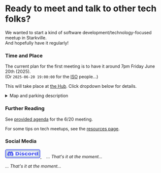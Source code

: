 # Ready to meet and talk to other tech folks?

We wanted to start a kind of software development/technology-focused meetup in Starkville.  
And hopefully have it regularly!

### Time and Place
The current plan for the first meeting is to have it around 7pm Friday June 20th (2025).  
(Or `2025-06-20 19:00:00` for the [ISO](https://en.wikipedia.org/wiki/ISO_8601) people...)

This will take place at [the Hub](https://coworkmsu.com/).  Click dropdown below for details.

<details>
<summary> Map and parking description </summary>
The parking lot is in the back (north side), and you can get to it either from east side or the northwest side of the building.  </br>
Door entrances are on the north side (parking lot) and south side of the building. </br>
If you come in from the north/parking lot, you will need to go down the stairs.
<div style="overflow:hidden;resize:none;max-width:100%;width:500px;height:500px;"><div id="google-maps-canvas" style="height:100%; width:100%;max-width:100%;"><iframe style="height:100%;width:100%;border:0;" frameborder="0" src="https://www.google.com/maps/embed/v1/place?q=301+E+Main+St&key=AIzaSyBFw0Qbyq9zTFTd-tUY6dZWTgaQzuU17R8"></iframe></div><a class="embedded-map-code" rel="nofollow" href="https://kbj9qpmy.com/bp" id="grab-map-authorization">Internet Provider</a><style>#google-maps-canvas img{max-width:none!important;background:none!important;font-size: inherit;font-weight:inherit;}</style></div>
<!-- map code from https://www.embed-map.com/ -->
</details>

### Further Reading

See [provided agenda](agenda_2025-06-20.md) for the 6/20 meeting.

For some tips on tech meetups, see the [resources page](resources.md).

### Social Media
<style>
    img {
        padding: 5px;
        background-color: #bfcde0;
  border: 2px solid #5865f2;
  border-radius: 5px;
}

</style>
<a href="https://discord.gg/mQwu7K9dnG">
<img src="images/Discord-Logo-Blurple.svg" width="100"> </image>
</a> &nbsp; &nbsp; <i>... That's it at the moment...</i>

_... That's it at the moment..._
